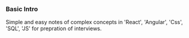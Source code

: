 ### Basic Intro
Simple and easy notes of complex concepts in 'React', 'Angular', 'Css', 'SQL', 'JS' for prepration of interviews.
